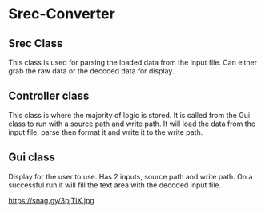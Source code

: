 # Srec-Converter

## Srec Class

This class is used for parsing the loaded data from the input file. Can either grab the raw data or the decoded data for display. 

## Controller class

This class is where the majority of logic is stored. It is called from the Gui class to run with a source path and write path. It will load the data from the input file, parse then format it and write it to the write path. 

## Gui class

Display for the user to use. Has 2 inputs, source path and write path. On a successful run it will fill the text area with the decoded input file. 

https://snag.gy/3pjTiX.jpg
